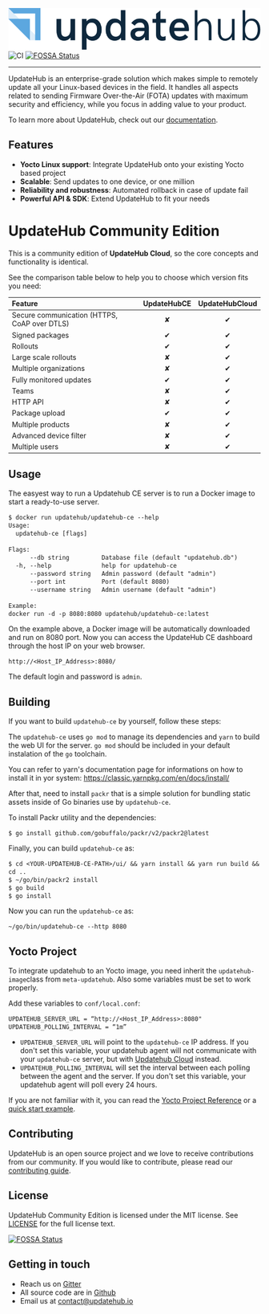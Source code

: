 ![UpdateHub logo](https://github.com/UpdateHub/updatehub/blob/v1/doc/updatehub.png?raw=true)
![CI](https://github.com/UpdateHub/updatehub-ce/workflows/CI/badge.svg)
[![FOSSA Status](https://app.fossa.io/api/projects/git%2Bgithub.com%2FUpdateHub%2Fupdatehub-ce.svg?type=shield)](https://app.fossa.io/projects/git%2Bgithub.com%2FUpdateHub%2Fupdatehub-ce?ref=badge_shield)

---

UpdateHub is an enterprise-grade solution which makes simple to remotely update all your Linux-based devices in the field. It handles all aspects related to sending Firmware Over-the-Air (FOTA) updates with maximum security and efficiency, while you focus in adding value to your product.

To learn more about UpdateHub, check out our [documentation](https://docs.updatehub.io).

## Features

* **Yocto Linux support**: Integrate UpdateHub onto your existing Yocto based project
* **Scalable**: Send updates to one device, or one million
* **Reliability and robustness**: Automated rollback in case of update fail
* **Powerful API & SDK**: Extend UpdateHub to fit your needs

# UpdateHub Community Edition

This is a community edition of **UpdateHub Cloud**, so the core concepts and functionality is identical.

See the comparison table below to help you to choose which version fits you need:

| Feature                                      | UpdateHubCE | UpdateHubCloud  |
|:---                                          |    :---:    |      :---:      |
| Secure communication (HTTPS, CoAP over DTLS) | ✘           | ✔              |
| Signed packages                              | ✔           | ✔              |
| Rollouts                                     | ✔           | ✔              |
| Large scale rollouts                         | ✘           | ✔              |
| Multiple organizations                       | ✘           | ✔              |
| Fully monitored updates                      | ✔           | ✔              |
| Teams                                        | ✘           | ✔              |
| HTTP API                                     | ✘           | ✔              |
| Package upload                               | ✔           | ✔              |
| Multiple products                            | ✘           | ✔              |
| Advanced device filter                       | ✘           | ✔              |
| Multiple users                               | ✘           | ✔              |

## Usage

The easyest way to run a Updatehub CE server is to run a Docker image to start a ready-to-use server.

```
$ docker run updatehub/updatehub-ce --help
Usage:
  updatehub-ce [flags]

Flags:
      --db string         Database file (default "updatehub.db")
  -h, --help              help for updatehub-ce
      --password string   Admin password (default "admin")
      --port int          Port (default 8080)
      --username string   Admin username (default "admin")

Example:
docker run -d -p 8080:8080 updatehub/updatehub-ce:latest

```

On the example above, a Docker image will be automatically downloaded and run on 8080 port.
Now you can access the UpdateHub CE dashboard through the host IP on your web browser.

```
http://<Host_IP_Address>:8080/
```

The default login and password is `admin`.

## Building

If you want to build `updatehub-ce` by yourself, follow these steps:

The `updatehub-ce` uses `go mod` to manage its dependencies and
`yarn` to build the web UI for the server. `go mod` should be
included in your default instalation of the `go` toolchain.

You can refer to yarn's documentation page for informations on
how to install it in yor system: https://classic.yarnpkg.com/en/docs/install/

After that, need to install `packr` that is a simple solution for
bundling static assets inside of Go binaries use by
`updatehub-ce`.

To install Packr utility and the dependencies:

```
$ go install github.com/gobuffalo/packr/v2/packr2@latest
```


Finally, you can build `updatehub-ce` as:

```
$ cd <YOUR-UPDATEHUB-CE-PATH>/ui/ && yarn install && yarn run build && cd ..
$ ~/go/bin/packr2 install
$ go build
$ go install
```

Now you can run the `updatehub-ce` as:

```
~/go/bin/updatehub-ce --http 8080
```

## Yocto Project

To integrate updatehub to an Yocto image, you need inherit the `updatehub-image`class
from `meta-updatehub`. Also some variables must be set to work properly.

Add these variables to `conf/local.conf`:

```
UPDATEHUB_SERVER_URL = “http://<Host_IP_Address>:8080"
UPDATEHUB_POLLING_INTERVAL = “1m”
```

* `UPDATEHUB_SERVER_URL` will point to the `updatehub-ce` IP address. If you don't set this variable, your updatehub agent will not communicate with your `updatehub-ce` server, but with [Updatehub Cloud](https://updatehub.io/) instead.
* `UPDATEHUB_POLLING_INTERVAL` will set the interval between each polling between the agent and the server. If you don't set this variable, your updatehub agent will poll every 24 hours.

If you are not familiar with it, you can read the [Yocto Project Reference](https://docs.updatehub.io/yocto-project/yocto-project-reference/) or a [quick start example](https://docs.updatehub.io/quick-starting-with-raspberrypi3/).

## Contributing

UpdateHub is an open source project and we love to receive contributions from our community.
If you would like to contribute, please read our [contributing guide](https://github.com/UpdateHub/updatehub/blob/v1/CONTRIBUTING.md).

## License

UpdateHub Community Edition is licensed under the MIT license. See [LICENSE](LICENSE) for the full license text.


[![FOSSA Status](https://app.fossa.io/api/projects/git%2Bgithub.com%2FUpdateHub%2Fupdatehub-ce.svg?type=large)](https://app.fossa.io/projects/git%2Bgithub.com%2FUpdateHub%2Fupdatehub-ce?ref=badge_large)

## Getting in touch

* Reach us on [Gitter](https://gitter.im/UpdateHub/community)
* All source code are in [Github](https://github.com/UpdateHub)
* Email us at [contact@updatehub.io](mailto:contact@updatehub.io)
